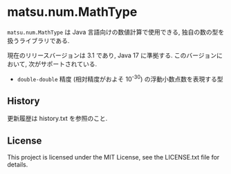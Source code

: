 # matsu.num.MathType
`matsu.num.MathType` は Java 言語向けの数値計算で使用できる, 
独自の数の型を扱うライブラリである.

現在のリリースバージョンは 3.1 であり, Java 17 に準拠する.
このバージョンにおいて, 次がサポートされている.

- `double-double` 精度 (相対精度がおよそ 10<sup>-30</sup>) の浮動小数点数を表現する型

## History
更新履歴は history.txt を参照のこと.

## License
This project is licensed under the MIT License, see the LICENSE.txt file for details.
